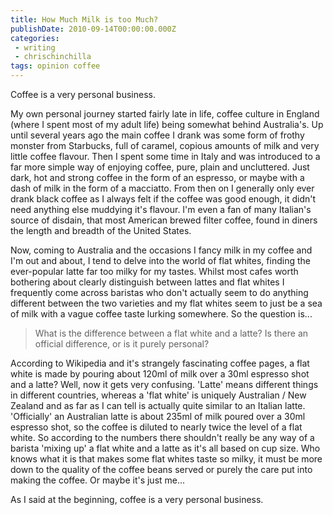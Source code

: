 ```yaml
---
title: How Much Milk is too Much?
publishDate: 2010-09-14T00:00:00.000Z
categories:
 - writing
 - chrischinchilla
tags: opinion coffee
---
```


Coffee is a very personal business.

My own personal journey started fairly late in life, coffee culture in England (where I spent most of my adult life) being somewhat behind Australia's. Up until several years ago the main coffee I drank was some form of frothy monster from Starbucks, full of caramel, copious amounts of milk and very little coffee flavour. Then I spent some time in Italy and was introduced to a far more simple way of enjoying coffee, pure, plain and uncluttered. Just dark, hot and strong coffee in the form of an espresso, or maybe with a dash of milk in the form of a macciatto. From then on I generally only ever drank black coffee as I always felt if the coffee was good enough, it didn't need anything else muddying it's flavour. I'm even a fan of many Italian's source of disdain, that most American brewed filter coffee, found in diners the length and breadth of the United States.

Now, coming to Australia and the occasions I fancy milk in my coffee and I'm out and about, I tend to delve into the world of flat whites, finding the ever-popular latte far too milky for my tastes. Whilst most cafes worth bothering about clearly distinguish between lattes and flat whites I frequently come across baristas who don't actually seem to do anything different between the two varieties and my flat whites seem to just be a sea of milk with a vague coffee taste lurking somewhere. So the question is...

> What is the difference between a flat white and a latte? Is there an official difference, or is it purely personal?

According to Wikipedia and it's strangely fascinating coffee pages, a flat white is made by pouring about 120ml of milk over a 30ml espresso shot and a latte? Well, now it gets very confusing. 'Latte' means different things in different countries, whereas a 'flat white' is uniquely Australian / New Zealand and as far as I can tell is actually quite similar to an Italian latte. 'Officially' an Australian latte is about 235ml of milk poured over a 30ml espresso shot, so the coffee is diluted to nearly twice the level of a flat white. So according to the numbers there shouldn't really be any way of a barista 'mixing up' a flat white and a latte as it's all based on cup size. Who knows what it is that makes some flat whites taste so milky, it must be more down to the quality of the coffee beans served or purely the care put into making the coffee. Or maybe it's just me...

As I said at the  beginning, coffee is a very personal business.
